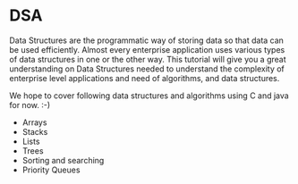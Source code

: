 # DSA

Data Structures are the programmatic way of storing data so that data can be used efficiently. Almost every enterprise application uses various types of data structures in one or the other way. This tutorial will give you a great understanding on Data Structures needed to understand the complexity of enterprise level applications and need of algorithms, and data structures.

We hope to cover following data structures and algorithms using C and java for now. :-)

* Arrays
* Stacks
* Lists
* Trees
* Sorting and searching
* Priority Queues

